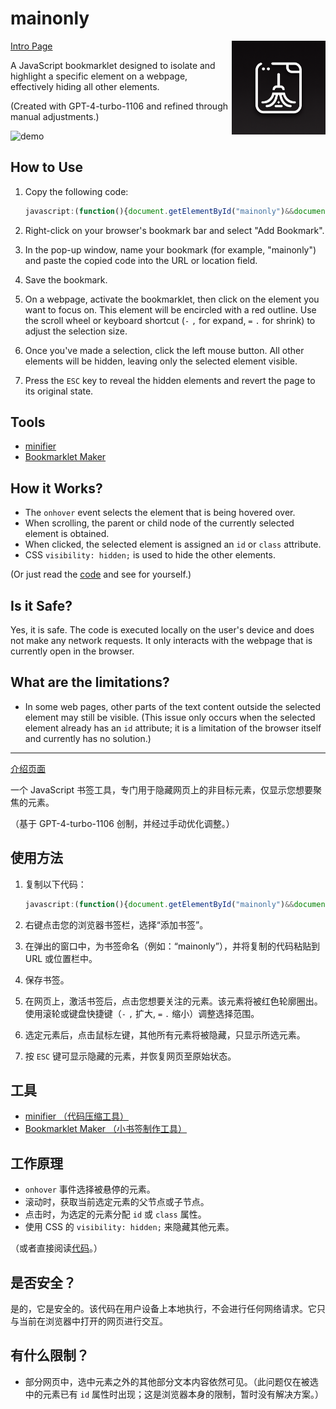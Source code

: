 # mainonly
<img align="right" width="150" height="150" src="icon.png">

[Intro Page](https://nekonull.me/mainonly/)

A JavaScript bookmarklet designed to isolate and highlight a specific element on a webpage, effectively hiding all other elements.

(Created with GPT-4-turbo-1106 and refined through manual adjustments.)

![demo](mainonly.gif)

## How to Use

1. Copy the following code:

    ```JavaScript
    javascript:(function(){document.getElementById("mainonly")&&document.dispatchEvent(new KeyboardEvent("keydown",{key:"Escape"}));var e=document.body,n=null;e.id?(n="class",e.classList.add("mainonly")):(n="id",e.id="mainonly");let t=document.head.appendChild(document.createElement("style"));t.textContent="#mainonly { outline: 2px solid red; }  .mainonly { outline: 2px solid red; }";let i=document.body.appendChild(document.createElement("div"));i.className="mainonly-guide",i.innerHTML=`<p>正在选择元素。按 <kbd>Esc</kbd> 键取消选择。向下滚动，或按下 <kbd>=</kbd>/<kbd>.</kbd> 键缩小选区。向上滚动，或按下 <kbd>-</kbd>/<kbd>,</kbd> 键扩大选区。</p><p>Selecting element. Press <kbd>Esc</kbd> to cancel selection. Scroll down, or press <kbd>=</kbd>/<kbd>.</kbd> to shrink the selection. Scroll up, or press <kbd>-</kbd>/<kbd>,</kbd>, to expand the selection.</p>`;let o=document.head.appendChild(document.createElement("style"));function l(t){t instanceof HTMLElement&&("id"===n?e.removeAttribute("id"):e.classList.remove("mainonly"),(e=t).id?(n="class",e.classList.add("mainonly")):(n="id",e.id="mainonly"))}function d(e){l(e.target)}function a(i){i.preventDefault(),function n(){for(var t=e;t.parentElement;)(t=t.parentElement).classList.add("mainonly_parents")}(),"id"===n?t.textContent="* { visibility: hidden; } #mainonly, #mainonly *, .mainonly_parents { visibility: visible; }":t.textContent="* { visibility: hidden; } .mainonly, .mainonly *, .mainonly_parents { visibility: visible; }",m(),r()}function r(){i.remove(),o.remove()}function s(i){if("Escape"===i.key)t.remove(),document.removeEventListener("keydown",s),m(),r(),"id"===n?e.removeAttribute("id"):e.classList.remove("mainonly"),function e(){for(var n=document.querySelectorAll(".mainonly_parents"),t=0;t<n.length;t++)n[t].classList.remove("mainonly_parents")}();else if(","===i.key||"-"===i.key)l(e.parentElement);else if("."===i.key||"="===i.key){var o=e.querySelector(":hover");o&&l(o)}}function c(n){if(n.preventDefault(),n.deltaY<0)l(e.parentElement);else{var t=e.querySelector(":hover");t&&l(t)}}function m(){document.removeEventListener("mouseover",d),document.removeEventListener("click",a),document.removeEventListener("wheel",c)}o.textContent=`.mainonly-guide {position: fixed;top: 0;left: 50%; /* center the box horizontally */transform: translate(-50%, 0); /* center the box horizontally */padding: 0.5rem;font-size: 1rem;font-family: sans-serif;text-align: center;color: white;background-color: rgba(0, 0, 0, 0.5);border-radius: 0.5em;z-index: 999999999;    kbd {display: inline-block;padding: 0.1em 0.3em;font-size: 0.8em;line-height: 1;color: #24292e;vertical-align: middle;background-color: #fafbfc;border: 1px solid #d1d5da;border-radius: 3px;box-shadow: inset 0 -1px 0 #d1d5da;    }}`,document.addEventListener("mouseover",d),document.addEventListener("click",a),document.addEventListener("wheel",c,{passive:!1}),document.addEventListener("keydown",s)}())
    ```

2. Right-click on your browser's bookmark bar and select "Add Bookmark".
3. In the pop-up window, name your bookmark (for example, "mainonly") and paste the copied code into the URL or location field.
4. Save the bookmark.
5. On a webpage, activate the bookmarklet, then click on the element you want to focus on. This element will be encircled with a red outline. Use the scroll wheel or keyboard shortcut (`-` `,` for expand, `=` `.` for shrink) to adjust the selection size.
6. Once you've made a selection, click the left mouse button. All other elements will be hidden, leaving only the selected element visible.
7. Press the `ESC` key to reveal the hidden elements and revert the page to its original state.

## Tools

- [minifier](https://www.toptal.com/developers/javascript-minifier)
- [Bookmarklet Maker](https://caiorss.github.io/bookmarklet-maker/)

## How it Works?

- The `onhover` event selects the element that is being hovered over.
- When scrolling, the parent or child node of the currently selected element is obtained.
- When clicked, the selected element is assigned an `id` or `class` attribute.
- CSS `visibility: hidden;` is used to hide the other elements.

(Or just read the [code](https://github.com/jerrylususu/mainonly/blob/main/mainonly.js) and see for yourself.)

## Is it Safe?
Yes, it is safe. The code is executed locally on the user's device and does not make any network requests. It only interacts with the webpage that is currently open in the browser.

## What are the limitations?

- In some web pages, other parts of the text content outside the selected element may still be visible. (This issue only occurs when the selected element already has an `id` attribute; it is a limitation of the browser itself and currently has no solution.)

---

[介绍页面](https://nekonull.me/mainonly/)

一个 JavaScript 书签工具，专门用于隐藏网页上的非目标元素，仅显示您想要聚焦的元素。

（基于 GPT-4-turbo-1106 创制，并经过手动优化调整。）

## 使用方法

1. 复制以下代码：

    ```JavaScript
    javascript:(function(){document.getElementById("mainonly")&&document.dispatchEvent(new KeyboardEvent("keydown",{key:"Escape"}));var e=document.body,n=null;e.id?(n="class",e.classList.add("mainonly")):(n="id",e.id="mainonly");let t=document.head.appendChild(document.createElement("style"));t.textContent="#mainonly { outline: 2px solid red; }  .mainonly { outline: 2px solid red; }";let i=document.body.appendChild(document.createElement("div"));i.className="mainonly-guide",i.innerHTML=`<p>正在选择元素。按 <kbd>Esc</kbd> 键取消选择。向下滚动，或按下 <kbd>=</kbd>/<kbd>.</kbd> 键缩小选区。向上滚动，或按下 <kbd>-</kbd>/<kbd>,</kbd> 键扩大选区。</p><p>Selecting element. Press <kbd>Esc</kbd> to cancel selection. Scroll down, or press <kbd>=</kbd>/<kbd>.</kbd> to shrink the selection. Scroll up, or press <kbd>-</kbd>/<kbd>,</kbd>, to expand the selection.</p>`;let o=document.head.appendChild(document.createElement("style"));function l(t){t instanceof HTMLElement&&("id"===n?e.removeAttribute("id"):e.classList.remove("mainonly"),(e=t).id?(n="class",e.classList.add("mainonly")):(n="id",e.id="mainonly"))}function d(e){l(e.target)}function a(i){i.preventDefault(),function n(){for(var t=e;t.parentElement;)(t=t.parentElement).classList.add("mainonly_parents")}(),"id"===n?t.textContent="* { visibility: hidden; } #mainonly, #mainonly *, .mainonly_parents { visibility: visible; }":t.textContent="* { visibility: hidden; } .mainonly, .mainonly *, .mainonly_parents { visibility: visible; }",m(),r()}function r(){i.remove(),o.remove()}function s(i){if(i.preventDefault(),"Escape"===i.key)t.remove(),document.removeEventListener("keydown",s),m(),r(),"id"===n?e.removeAttribute("id"):e.classList.remove("mainonly"),function e(){for(var n=document.querySelectorAll(".mainonly_parents"),t=0;t<n.length;t++)n[t].classList.remove("mainonly_parents")}();else if(","===i.key||"-"===i.key)l(e.parentElement);else if("."===i.key||"="===i.key){var o=e.querySelector(":hover");o&&l(o)}}function c(n){if(n.preventDefault(),n.deltaY<0)l(e.parentElement);else{var t=e.querySelector(":hover");t&&l(t)}}function m(){document.removeEventListener("mouseover",d),document.removeEventListener("click",a),document.removeEventListener("wheel",c)}o.textContent=` .mainonly-guide { position: fixed; top: 0; left: 50%; /* center the box horizontally */ transform: translate(-50%, 0); /* center the box horizontally */ padding: 0.5rem; font-size: 1rem; font-family: sans-serif; text-align: center; color: white; background-color: rgba(0, 0, 0, 0.5); border-radius: 0.5em; z-index: 999999999;     kbd { display: inline-block; padding: 0.1em 0.3em; font-size: 0.8em; line-height: 1; color: #24292e; vertical-align: middle; background-color: #fafbfc; border: 1px solid #d1d5da; border-radius: 3px; box-shadow: inset 0 -1px 0 #d1d5da;     } }`,document.addEventListener("mouseover",d),document.addEventListener("click",a),document.addEventListener("wheel",c,{passive:!1}),document.addEventListener("keydown",s)}())
    ```

2. 右键点击您的浏览器书签栏，选择“添加书签”。
3. 在弹出的窗口中，为书签命名（例如：“mainonly”），并将复制的代码粘贴到 URL 或位置栏中。
4. 保存书签。
5. 在网页上，激活书签后，点击您想要关注的元素。该元素将被红色轮廓圈出。使用滚轮或键盘快捷键（`-` `,` 扩大, `=` `.` 缩小）调整选择范围。
6. 选定元素后，点击鼠标左键，其他所有元素将被隐藏，只显示所选元素。
7. 按 `ESC` 键可显示隐藏的元素，并恢复网页至原始状态。

## 工具
- [minifier （代码压缩工具）](https://www.toptal.com/developers/javascript-minifier)
- [Bookmarklet Maker （小书签制作工具）](https://caiorss.github.io/bookmarklet-maker/)


## 工作原理

- `onhover` 事件选择被悬停的元素。
- 滚动时，获取当前选定元素的父节点或子节点。
- 点击时，为选定的元素分配 `id` 或 `class` 属性。
- 使用 CSS 的 `visibility: hidden;` 来隐藏其他元素。

（或者直接阅读[代码](https://github.com/jerrylususu/mainonly/blob/main/mainonly.js)。）

## 是否安全？

是的，它是安全的。该代码在用户设备上本地执行，不会进行任何网络请求。它只与当前在浏览器中打开的网页进行交互。

## 有什么限制？

- 部分网页中，选中元素之外的其他部分文本内容依然可见。（此问题仅在被选中的元素已有 `id` 属性时出现；这是浏览器本身的限制，暂时没有解决方案。）
